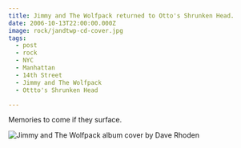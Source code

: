 ```yaml
---
title: Jimmy and The Wolfpack returned to Otto's Shrunken Head.
date: 2006-10-13T22:00:00.000Z
image: rock/jandtwp-cd-cover.jpg
tags:
  - post
  - rock
  - NYC
  - Manhattan
  - 14th Street
  - Jimmy and The Wolfpack
  - Ottto's Shrunken Head

---
```


Memories to come if they surface.

![Jimmy and The Wolfpack album cover by Dave Rhoden](/static/img/rock/jandtwp-cd-cover.jpg)